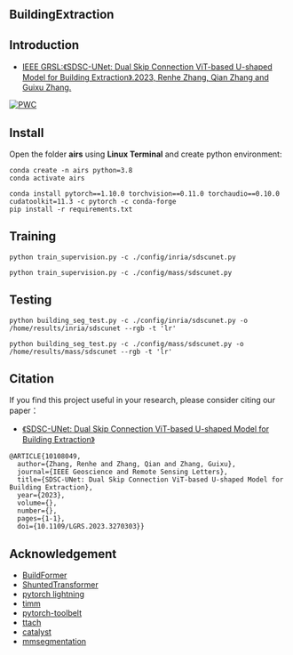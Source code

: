 ## BuildingExtraction


## Introduction

* [IEEE GRSL:《SDSC-UNet: Dual Skip Connection ViT-based U-shaped Model for Building Extraction》.2023, Renhe Zhang, Qian Zhang and Guixu Zhang.](https://ieeexplore.ieee.org/document/10108049)


[![PWC](https://img.shields.io/endpoint.svg?url=https://paperswithcode.com/badge/sdsc-unet-dual-skip-connection-vit-based-u/semantic-segmentation-on-inria-aerial-image)](https://paperswithcode.com/sota/semantic-segmentation-on-inria-aerial-image?p=sdsc-unet-dual-skip-connection-vit-based-u)


## Install

Open the folder **airs** using **Linux Terminal** and create python environment:
```
conda create -n airs python=3.8
conda activate airs

conda install pytorch==1.10.0 torchvision==0.11.0 torchaudio==0.10.0 cudatoolkit=11.3 -c pytorch -c conda-forge
pip install -r requirements.txt
```

## Training

```
python train_supervision.py -c ./config/inria/sdscunet.py
```

```
python train_supervision.py -c ./config/mass/sdscunet.py
```


## Testing

```
python building_seg_test.py -c ./config/inria/sdscunet.py -o /home/results/inria/sdscunet --rgb -t 'lr'
```

```
python building_seg_test.py -c ./config/mass/sdscunet.py -o /home/results/mass/sdscunet --rgb -t 'lr'
```



## Citation

If you find this project useful in your research, please consider citing our paper：

* [《SDSC-UNet: Dual Skip Connection ViT-based U-shaped Model for Building Extraction》](https://ieeexplore.ieee.org/document/10108049)

```shell
@ARTICLE{10108049,
  author={Zhang, Renhe and Zhang, Qian and Zhang, Guixu},
  journal={IEEE Geoscience and Remote Sensing Letters}, 
  title={SDSC-UNet: Dual Skip Connection ViT-based U-shaped Model for Building Extraction}, 
  year={2023},
  volume={},
  number={},
  pages={1-1},
  doi={10.1109/LGRS.2023.3270303}}
```

## Acknowledgement

- [BuildFormer](https://github.com/WangLibo1995/BuildFormer)
- [ShuntedTransformer](https://github.com/OliverRensu/Shunted-Transformer)
- [pytorch lightning](https://www.pytorchlightning.ai/)
- [timm](https://github.com/rwightman/pytorch-image-models)
- [pytorch-toolbelt](https://github.com/BloodAxe/pytorch-toolbelt)
- [ttach](https://github.com/qubvel/ttach)
- [catalyst](https://github.com/catalyst-team/catalyst)
- [mmsegmentation](https://github.com/open-mmlab/mmsegmentation)
